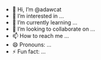 - 👋 Hi, I’m @adawcat
- 👀 I’m interested in ...
- 🌱 I’m currently learning ...
- 💞️ I’m looking to collaborate on ...
- 📫 How to reach me ...
- 😄 Pronouns: ...
- ⚡ Fun fact: ...

<!---
adawcat/adawcat is a ✨ special ✨ repository because its `README.md` (this file) appears on your GitHub profile.
You can click the Preview link to take a look at your changes.
--->
